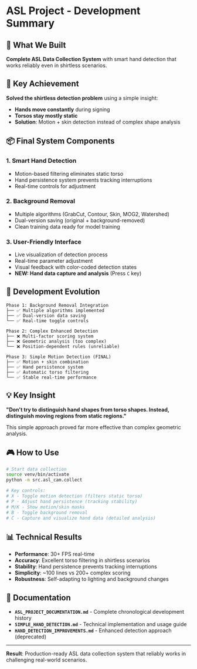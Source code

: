 # ASL Project - Development Summary

## 🎯 What We Built

**Complete ASL Data Collection System** with smart hand detection that works reliably even in shirtless scenarios.

## 🚀 Key Achievement

**Solved the shirtless detection problem** using a simple insight:
- **Hands move constantly** during signing
- **Torsos stay mostly static**  
- **Solution**: Motion + skin detection instead of complex shape analysis

## 📦 Final System Components

### 1. **Smart Hand Detection**
- Motion-based filtering eliminates static torso
- Hand persistence system prevents tracking interruptions
- Real-time controls for adjustment

### 2. **Background Removal** 
- Multiple algorithms (GrabCut, Contour, Skin, MOG2, Watershed)
- Dual-version saving (original + background-removed)
- Clean training data ready for model training

### 3. **User-Friendly Interface**
- Live visualization of detection process
- Real-time parameter adjustment
- Visual feedback with color-coded detection states
- **NEW: Hand data capture and analysis** (Press `C` key)

## 🔄 Development Evolution

```
Phase 1: Background Removal Integration
├── ✅ Multiple algorithms implemented
├── ✅ Dual-version data saving
└── ✅ Real-time toggle controls

Phase 2: Complex Enhanced Detection  
├── ❌ Multi-factor scoring system
├── ❌ Geometric analysis (too complex)
└── ❌ Position-dependent rules (unreliable)

Phase 3: Simple Motion Detection (FINAL)
├── ✅ Motion + skin combination  
├── ✅ Hand persistence system
├── ✅ Automatic torso filtering
└── ✅ Stable real-time performance
```

## 💡 Key Insight

**"Don't try to distinguish hand shapes from torso shapes. Instead, distinguish moving regions from static regions."**

This simple approach proved far more effective than complex geometric analysis.

## 🎮 How to Use

```bash
# Start data collection
source venv/bin/activate
python -m src.asl_cam.collect

# Key controls:
# X - Toggle motion detection (filters static torso)
# P - Adjust hand persistence (tracking stability)  
# M/K - Show motion/skin masks
# B - Toggle background removal
# C - Capture and visualize hand data (detailed analysis)
```

## 📊 Technical Results

- **Performance**: 30+ FPS real-time
- **Accuracy**: Excellent torso filtering in shirtless scenarios
- **Stability**: Hand persistence prevents tracking interruptions
- **Simplicity**: ~100 lines vs 200+ complex scoring
- **Robustness**: Self-adapting to lighting and background changes

## 📁 Documentation

- **`ASL_PROJECT_DOCUMENTATION.md`** - Complete chronological development history
- **`SIMPLE_HAND_DETECTION.md`** - Technical implementation and usage guide
- **`HAND_DETECTION_IMPROVEMENTS.md`** - Enhanced detection approach (deprecated)

---

**Result**: Production-ready ASL data collection system that reliably works in challenging real-world scenarios. 